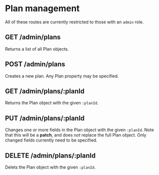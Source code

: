 # Plan management

All of these routes are currently restricted to those with an `admin` role.

## GET /admin/plans

Returns a list of all Plan objects.

## POST /admin/plans

Creates a new plan. Any Plan property may be specified.

## GET /admin/plans/:planId

Returns the Plan object with the given `:planId`.

## PUT /admin/plans/:planId

Changes one or more fields in the Plan object with the given `:planId`. Note that this will be a __patch__, and does *not* replace the full Plan object. Only changed fields currently need to be specified.

## DELETE /admin/plans/:planId

Delets the Plan object with the given `:planId`.